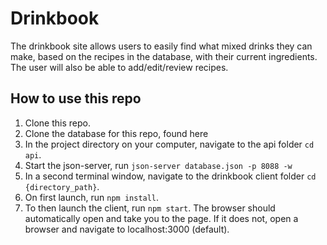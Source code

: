 # Drinkbook

The drinkbook site allows users to easily find what mixed drinks they can make, based on the recipes in the database, with their current ingredients. The user will also be able to add/edit/review recipes. 

## How to use this repo

1. Clone this repo.
2. Clone the database for this repo, found here
3. In the project directory on your computer, navigate to the api folder `cd api`.
4. Start the json-server, run `json-server database.json -p 8088 -w`
5. In a second terminal window, navigate to the drinkbook client folder `cd {directory_path}`.
6. On first launch, run `npm install`. 
7. To then launch the client, run `npm start`. The browser should automatically open and take you to the page. If it does not, open a browser and navigate to localhost:3000 (default). 
